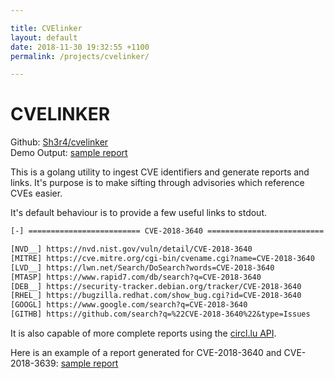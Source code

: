 ```yaml
---

title: CVElinker
layout: default
date: 2018-11-30 19:32:55 +1100
permalink: /projects/cvelinker/

---
```


# CVELINKER

Github: [Sh3r4/cvelinker](https://github.com/Sh3r4/cvelinker)
<br>
Demo Output: [sample report](/projects/cvelinker/samplereport)

This is a golang utility to ingest CVE identifiers and generate reports and links.
It's purpose is to make sifting through advisories which reference CVEs easier.

It's default behaviour is to provide a few useful links to stdout.

``` txt
[-] ========================= CVE-2018-3640 ==========================

[NVD__] https://nvd.nist.gov/vuln/detail/CVE-2018-3640
[MITRE] https://cve.mitre.org/cgi-bin/cvename.cgi?name=CVE-2018-3640
[LVD__] https://lwn.net/Search/DoSearch?words=CVE-2018-3640
[MTASP] https://www.rapid7.com/db/search?q=CVE-2018-3640
[DEB__] https://security-tracker.debian.org/tracker/CVE-2018-3640
[RHEL_] https://bugzilla.redhat.com/show_bug.cgi?id=CVE-2018-3640
[GOOGL] https://www.google.com/search?q=CVE-2018-3640
[GITHB] https://github.com/search?q=%22CVE-2018-3640%22&type=Issues
```

It is also capable of more complete reports using the [circl.lu  API](https://www.circl.lu/services/cve-search/).

Here is an example of a report generated for CVE-2018-3640 and CVE-2018-3639:
[sample report](/projects/cvelinker/samplereport)